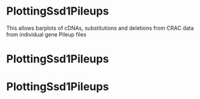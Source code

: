 # PlottingSsd1Pileups

This allows barplots of cDNAs, substitutions and deletions from CRAC data from individual gene Pileup files
# PlottingSsd1Pileups
# PlottingSsd1Pileups
